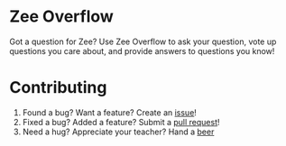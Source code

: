 # Zee Overflow
Got a question for Zee? Use Zee Overflow to ask your question, vote up
questions you care about, and provide answers to questions you know!

# Contributing
1. Found a bug? Want a feature? Create an [issue](issues)!
2. Fixed a bug? Added a feature? Submit a [pull request](pull_requests)!
3. Need a hug? Appreciate your teacher? Hand a [beer](https://en.wikipedia.org/wiki/21st_Amendment_Brewery)

